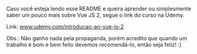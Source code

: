Caso você esteja lendo esse README e queira aprender ou simplesmente saber um pouco mais sobre Vue JS 2, segue o link do curso na Udemy.

Link: www.udemy.com/introducao-ao-vue-js-2

Obs.: Não ganho nada pela propaganda, porém acredito que quando um trabalho é bom e bem feito devemos recomendá-lo, então seja feliz! :)